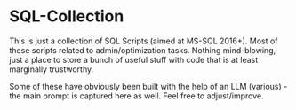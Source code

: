 # SQL-Collection

This is just a collection of SQL Scripts (aimed at MS-SQL 2016+). Most of these scripts related to admin/optimization tasks. 
Nothing mind-blowing, just a place to store a bunch of useful stuff with code that is at least marginally trustworthy.

Some of these have obviously been built with the help of an LLM (various) - the main prompt is captured here as well. Feel free to adjust/improve. 

